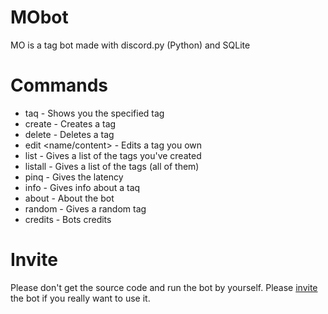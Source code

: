# MObot
MO is a tag bot made with discord.py (Python) and SQLite

# Commands
* taq <taq> - Shows you the specified tag
* create <name> <content> - Creates a tag
* delete <taq> - Deletes a tag
* edit <name/content> <tag> <content> - Edits a tag you own
* list - Gives a list of the tags you've created
* listall - Gives a list of the tags (all of them)
* pinq - Gives the latency
* info <tag> - Gives info about a taq
* about - About the bot
* random - Gives a random tag
* credits - Bots credits
  
# Invite
Please don't get the source code and run the bot by yourself. Please [invite](https://discord.com/api/oauth2/authorize?client_id=773839407596961803&permissions=8&scope=bot) the bot if you really want to use it. 
